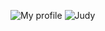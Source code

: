 ![My profile](https://github-readme-stats.vercel.app/api?username=eiandremoreira&show_icons=true&theme=radical)
![Judy](https://github-readme-stats.vercel.app/api/pin/?username=JudyDiscordBot&repo=Judy&theme=radical)
